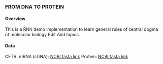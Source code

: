 ### FROM DNA TO PROTEIN

#### Overview
This is a RNN demo implementation to learn general rules of central dogma of molecular biology Edit
Add topics.


#### Data
CFTR:
mRNA (cDNA): [NCBI fasta link](https://www.ncbi.nlm.nih.gov/nuccore/NM_000492.3?report=fasta&log$=seqview&format=text&sat=4&satkey=207527635&from=133&to=4575)
Protein: [NCBI fasta link](https://www.ncbi.nlm.nih.gov/protein/NP_000483.3?report=fasta&log$=seqview&format=text&sat=4&satkey=207527635)